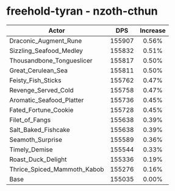 # freehold-tyran - nzoth-cthun
| Actor | DPS | Increase |
|---|:---:|:---:|
|Draconic_Augment_Rune|155907|0.56%|
|Sizzling_Seafood_Medley|155832|0.51%|
|Thousandbone_Tongueslicer|155817|0.50%|
|Great_Cerulean_Sea|155811|0.50%|
|Feisty_Fish_Sticks|155762|0.47%|
|Revenge_Served_Cold|155758|0.47%|
|Aromatic_Seafood_Platter|155736|0.45%|
|Fated_Fortune_Cookie|155728|0.45%|
|Filet_of_Fangs|155638|0.39%|
|Salt_Baked_Fishcake|155638|0.39%|
|Seamoth_Surprise|155589|0.36%|
|Timely_Demise|155544|0.33%|
|Roast_Duck_Delight|155336|0.19%|
|Thrice_Spiced_Mammoth_Kabob|155276|0.16%|
|Base|155035|0.00%|
